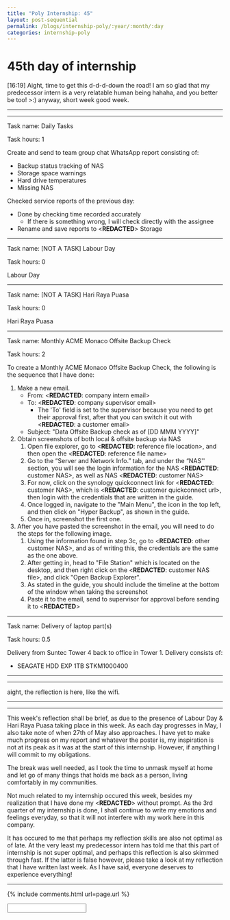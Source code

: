 ```yaml
---
title: "Poly Internship: 45"
layout: post-sequential
permalink: /blogs/internship-poly/:year/:month/:day
categories: internship-poly
---
```

# 45th day of internship

<span class="timestamp">[16:19]</span> Aight, time to get this d-d-d-down the road! I am so glad that my predecessor intern is a very relatable human being hahaha, and you better be too! &gt;:) anyway, short week good week.

---
---

Task name: Daily Tasks

Task hours: 1

Create and send to team group chat WhatsApp report consisting of:
 - Backup status tracking of NAS
 - Storage space warnings
 - Hard drive temperatures
 - Missing NAS

Checked service reports of the previous day:
 - Done by checking time recorded accurately
    - If there is something wrong, I will check directly with the assignee
 - Rename and save reports to <span class="disable-selection" ondblclick="this.innerHTML='Infospace'">&lt;<b>REDACTED</b>&gt;</span> Storage

--- 

Task name: [NOT A TASK] Labour Day

Task hours: 0

Labour Day

---

Task name: [NOT A TASK] Hari Raya Puasa

Task hours: 0

Hari Raya Puasa

---

Task name: Monthly ACME Monaco Offsite Backup Check

Task hours: 2

To create a Monthly ACME Monaco Offsite Backup Check, the following is the sequence that I have done:

1. Make a new email.
    * From: <span class="disable-selection" ondblclick="this.innerHTML='ia@infospace.com.sg'">&lt;<b>REDACTED</b>: company intern email&gt;</span>
    * To: <span class="disable-selection" ondblclick="this.innerHTML='alan@infospace.com.sg'">&lt;<b>REDACTED</b>: company supervisor email&gt;</span>
        * The 'To' field is set to the supervisor because you need to get their approval first, after that you can switch it out with <span class="disable-selection" ondblclick="this.innerHTML='shirley.lee@acmemonaco.com'">&lt;<b>REDACTED</b>: a customer email&gt;</span>
    * Subject: "Data Offsite Backup check as of [DD MMM YYYY]"
1. Obtain screenshots of both local & offsite backup via NAS
    1. Open file explorer, go to <span class="disable-selection" ondblclick="this.innerHTML='C:\\Users\\User\\Dropbox\\InfoSpace Common\\Customers\\ACME Monaco'">&lt;<b>REDACTED</b>: reference file location&gt;</span>, and then open the <span class="disable-selection" ondblclick="this.innerHTML='ACME Monaco IT info.xlsx'">&lt;<b>REDACTED</b>: reference file name&gt;</span>
    1. Go to the “Server and Network Info.” tab, and under the “NAS'' section, you will see the login information for the NAS <span class="disable-selection" ondblclick="this.innerHTML='AMANAS'">&lt;<b>REDACTED</b>: customer NAS&gt;</span>, as well as NAS <span class="disable-selection" ondblclick="this.innerHTML='AMANAOFFSITE'">&lt;<b>REDACTED</b>: customer NAS&gt;</span>
    1. For now, click on the synology quickconnect link for <span class="disable-selection" ondblclick="this.innerHTML='AMANAS'">&lt;<b>REDACTED</b>: customer NAS&gt;</span>, which is <span class="disable-selection" ondblclick="this.innerHTML='https://quickconnect.to/acmemonaco'">&lt;<b>REDACTED</b>: customer quickconnect url&gt;</span>, then login with the credentials that are written in the guide.
    1. Once logged in, navigate to the "Main Menu", the icon in the top left, and then click on "Hyper Backup", as shown in the guide.
    1. Once in, screenshot the first one. 
1. After you have pasted the screenshot in the email, you will need to do the steps for the following image.
    1. Using the information found in step 3c, go to <span class="disable-selection" ondblclick="this.innerHTML='https://quickconnect.to/acmemonacooffsite'">&lt;<b>REDACTED</b>: other customer NAS&gt;</span>, and as of writing this, the credentials are the same as the one above.
    1. After getting in, head to "File Station" which is located on the desktop, and then right click on the <span class="disable-selection" ondblclick="this.innerHTML='AMANAS_1.hbk'">&lt;<b>REDACTED</b>: customer NAS file&gt;</span>, and click "Open Backup Explorer".
    1. As stated in the guide, you should include the timeline at the bottom of the window when taking the screenshot
    1. Paste it to the email, send to supervisor for approval before sending it to <span class="disable-selection" ondblclick="this.innerHTML='Shirley'">&lt;<b>REDACTED</b>&gt;</span>

---

Task name: Delivery of laptop part(s)

Task hours: 0.5

Delivery from Suntec Tower 4 back to office in Tower 1.
Delivery consists of:
 * SEAGATE HDD EXP 1TB STKM1000400

---
---

aight, the reflection is here, like the wifi.

---
---

This week's reflection shall be brief, as due to the presence of Labour Day & Hari Raya Puasa taking place in this week. As each day progresses in May, I also take note of when 27th of May also approaches. I have yet to make much progress on my report and whatever the poster is, my inspiration is not at its peak as it was at the start of this internship. However, if anything I will commit to my obligations.

The break was well needed, as I took the time to unmask myself at home and let go of many things that holds me back as a person, living comfortably in my communities. 

Not much related to my internship occured this week, besides my realization that I have done my <span class="disable-selection" ondblclick="this.innerHTML='ACME Monthly report'">&lt;<b>REDACTED</b>&gt;</span> without prompt. As the 3rd quarter of my internship is done, I shall continue to write my emotions and feelings everyday, so that it will not interfere with my work here in this company.

It has occured to me that perhaps my reflection skills are also not optimal as of late. At the very least my predecessor intern has told me that this part of internship is not super optimal, and perhaps this reflection is also skimmed through fast. If the latter is false however, please take a look at my reflection that I have written last week. As I have said, everyone deserves to experience everything! 

---



{% include comments.html url=page.url %}

<input id="password-input" type="password" class="text-secret" onkeyup="unlock()">

<span class="disable-selection" id="truth" style="display:none;">What an interesting day today. A Friday with no prayer meeting. This is likely due to sync with the Day of Conquest on Monday (2 May), or it could very much be related to the rest of the Church doing MIP doing.<br><br>i mean, yeah. Look, i want to write down these thoughts. I do not expect you to respond. All i ask is to have a listening ear.</span>
